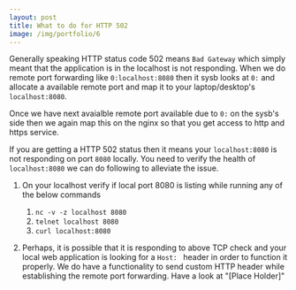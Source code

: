 ```yaml
---
layout: post
title: What to do for HTTP 502
image: /img/portfolio/6
---
```


Generally speaking HTTP status code 502 means `Bad Gateway` which simply meant that the application is in the localhost is not responding. When we do remote port forwarding like `0:localhost:8080` then it sysb looks at `0:` and allocate a available remote port and map it to your laptop/desktop's `localhost:8080`.

Once we have next avaialble remote port available due to `0:` on the sysb's side then we again map this on the nginx so that you get access to http and https service.

If you are getting a HTTP 502 status then it means your `localhost:8080` is not responding on port `8080` locally. You need to verify the health of `localhost:8080` we can do following to alleviate the issue.

1. On your localhost verify if local port 8080 is listing while running any of the below commands
    1. `nc -v -z localhost 8080`
    1. `telnet localhost 8080`
    1. `curl localhost:8080`

1. Perhaps, it is possible that it is responding to above TCP check and your local web application is looking for a `Host: ` header in order to function it properly. We do have a functionality to send custom HTTP header while establishing the remote port forwarding. Have a look at "[Place Holder]"